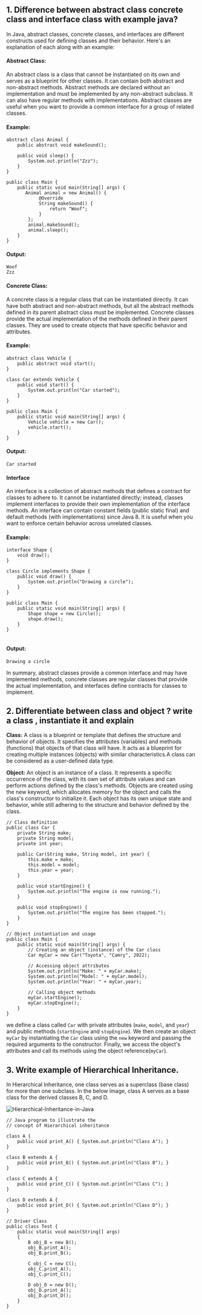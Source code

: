 ## 1. Difference between abstract class concrete class and interface class with example java?

In Java, abstract classes, concrete classes, and interfaces are different constructs used for defining classes and their behavior. Here's an explanation of each along with an example:

#### Abstract Class:

<!-- An abstract class is a class that cannot be instantiated on its own and serves as a blueprint for other classes.
It can contain both abstract and non-abstract methods.
Abstract methods are declared without an implementation and must be implemented by any non-abstract subclass.
It can also have regular methods with implementations.
Abstract classes are useful when you want to provide a common interface for a group of related classes. -->

An abstract class is a class that cannot be instantiated on its own and serves as a blueprint for other classes. It can contain both abstract and non-abstract methods. Abstract methods are declared without an implementation and must be implemented by any non-abstract subclass. It can also have regular methods with implementations. Abstract classes are useful when you want to provide a common interface for a group of related classes.

#### Example:

```
abstract class Animal {
    public abstract void makeSound();

    public void sleep() {
        System.out.println("Zzz");
    }
}

public class Main {
    public static void main(String[] args) {
       Animal animal = new Animal() {
            @Override
            String makeSound() {
                return "Woof";
            }
        };
        animal.makeSound();
        animal.sleep();
    }
}
```

#### Output:

```
Woof
Zzz
```

#### Concrete Class:

A concrete class is a regular class that can be instantiated directly. It can have both abstract and non-abstract methods, but all the abstract methods defined in its parent abstract class must be implemented. Concrete classes provide the actual implementation of the methods defined in their parent classes. They are used to create objects that have specific behavior and attributes.

#### Example:

```
abstract class Vehicle {
    public abstract void start();
}

class Car extends Vehicle {
    public void start() {
        System.out.println("Car started");
    }
}

public class Main {
    public static void main(String[] args) {
        Vehicle vehicle = new Car();
        vehicle.start();
    }
}

```

#### Output:

```
Car started

```

#### Interface

An interface is a collection of abstract methods that defines a contract for classes to adhere to. It cannot be instantiated directly; instead, classes implement interfaces to provide their own implementation of the interface methods. An interface can contain constant fields (public static final) and default methods (with implementations) since Java 8. It is useful when you want to enforce certain behavior across unrelated classes.

#### Example:

```
interface Shape {
    void draw();
}

class Circle implements Shape {
    public void draw() {
        System.out.println("Drawing a circle");
    }
}

public class Main {
    public static void main(String[] args) {
        Shape shape = new Circle();
        shape.draw();
    }
}


```

#### Output:

```
Drawing a circle
```

In summary, abstract classes provide a common interface and may have implemented methods, concrete classes are regular classes that provide the actual implementation, and interfaces define contracts for classes to implement.

## 2. Differentiate between class and object ? write a class , instantiate it and explain

**Class:**
A class is a blueprint or template that defines the structure and behavior of objects. It specifies the attributes (variables) and methods (functions) that objects of that class will have. It acts as a blueprint for creating multiple instances (objects) with similar characteristics.A class can be considered as a user-defined data type.

**Object:**
An object is an instance of a class. It represents a specific occurrence of the class, with its own set of attribute values and can perform actions defined by the class's methods. Objects are created using the new keyword, which allocates memory for the object and calls the class's constructor to initialize it. Each object has its own unique state and behavior, while still adhering to the structure and behavior defined by the class.

```
// Class definition
public class Car {
    private String make;
    private String model;
    private int year;

    public Car(String make, String model, int year) {
        this.make = make;
        this.model = model;
        this.year = year;
    }

    public void startEngine() {
        System.out.println("The engine is now running.");
    }

    public void stopEngine() {
        System.out.println("The engine has been stopped.");
    }
}

// Object instantiation and usage
public class Main {
    public static void main(String[] args) {
        // Creating an object (instance) of the Car class
        Car myCar = new Car("Toyota", "Camry", 2022);

        // Accessing object attributes
        System.out.println("Make: " + myCar.make);
        System.out.println("Model: " + myCar.model);
        System.out.println("Year: " + myCar.year);

        // Calling object methods
        myCar.startEngine();
        myCar.stopEngine();
    }
}
```

we define a class called `Car` with private attributes (`make`, `model`, and `year`) and public methods (`startEngine` and `stopEngine`). We then create an object `myCar` by instantiating the `Car` class using the `new` keyword and passing the required arguments to the constructor. Finally, we access the object's attributes and call its methods using the object reference(`myCar`).

## 3. Write example of Hierarchical Inheritance.

In Hierarchical Inheritance, one class serves as a superclass (base class) for more than one subclass. In the below image, class A serves as a base class for the derived classes B, C, and D.

![Hierarchical-Inheritance-in-Java](./images/Hierarchical-Inheritance-in-Java.jpg)

```
// Java program to illustrate the
// concept of Hierarchical inheritance

class A {
	public void print_A() { System.out.println("Class A"); }
}

class B extends A {
	public void print_B() { System.out.println("Class B"); }
}

class C extends A {
	public void print_C() { System.out.println("Class C"); }
}

class D extends A {
	public void print_D() { System.out.println("Class D"); }
}

// Driver Class
public class Test {
	public static void main(String[] args)
	{
		B obj_B = new B();
		obj_B.print_A();
		obj_B.print_B();

		C obj_C = new C();
		obj_C.print_A();
		obj_C.print_C();

		D obj_D = new D();
		obj_D.print_A();
		obj_D.print_D();
	}
}
```

